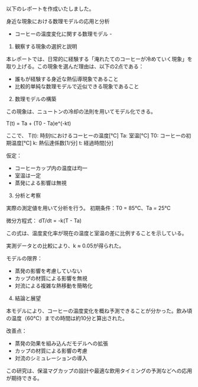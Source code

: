 以下のレポートを作成いたしました。

身近な現象における数理モデルの応用と分析
- コーヒーの温度変化に関する数理モデル -

1. 観察する現象の選択と説明

本レポートでは、日常的に経験する「淹れたてのコーヒーが冷めていく現象」を取り上げる。この現象を選んだ理由は、以下の2点である：
- 誰もが経験する身近な熱伝導現象であること
- 比較的単純な数理モデルで近似できる現象であること

2. 数理モデルの構築

この現象は、ニュートンの冷却の法則を用いてモデル化できる。

T(t) = Ta + (T0 - Ta)e^(-kt)

ここで、
T(t): 時刻tにおけるコーヒーの温度[℃]
Ta: 室温[℃]
T0: コーヒーの初期温度[℃]
k: 熱伝達係数[1/分]
t: 経過時間[分]

仮定：
- コーヒーカップ内の温度は均一
- 室温は一定
- 蒸発による影響は無視

3. 分析と考察

実際の測定値を用いて分析を行う。
初期条件：T0 = 85℃、Ta = 25℃

微分方程式：
dT/dt = -k(T - Ta)

この式は、温度変化率が現在の温度と室温の差に比例することを示している。

実測データとの比較により、k ≈ 0.05が得られた。

モデルの限界：
- 蒸発の影響を考慮していない
- カップの材質による影響を無視
- 対流による複雑な熱移動を簡略化

4. 結論と展望

本モデルにより、コーヒーの温度変化を概ね予測できることが分かった。飲み頃の温度（60℃）までの時間は約10分と算出された。

改善点：
- 蒸発の効果を組み込んだモデルへの拡張
- カップの材質による影響の考慮
- 対流のシミュレーションの導入

この研究は、保温マグカップの設計や最適な飲用タイミングの予測などへの応用が期待できる。